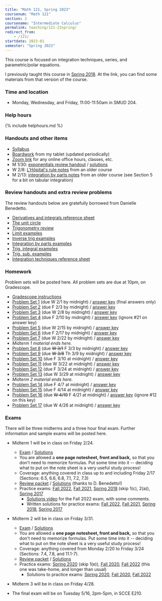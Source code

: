 ```yaml
---
title: "Math 121, Spring 2023"
coursenum: "Math 121"
section: 2
coursename: "Intermediate Calculus"
permalink: teaching/121-23spring/
redirect_from:
    - /121/
startdate: 2023-01
semester: "Spring 2023"
---
```


This course is focused on integration techniques, series, and parametric/polar equations.

I previously taught this course in [Spring 2018](../121-18spring). At the link, you can find some materials from that version of the course.

### Time and location
* Monday, Wednesday, and Friday, 11:00-11:50am in SMUD 204.

### Help hours

{% include helphours.md %}

### Handouts and other items

*   [Syllabus](handouts/syllabus.pdf)
*   [Boardwork](https://www.dropbox.com/sh/bmeytsrkjks2w6x/AADiYDH5Vrgoiq2W4YNLECf7a?dl=0) from my tablet (updated periodically)
*   [Zoom link](https://amherstcollege.zoom.us/j/97816492611?pwd=VnFGcktXWTFXc2lTa2tXQVlkMU5Vdz09) for any online office hours, classes, etc.
*   M 1/30: [exponentials review handout](../121-18spring/handouts/2018-01-23.pdf) / [solutions](../121-18spring/handouts/2018-01-23-soln.pdf)
*   W 2/8: [L'Hôpital's rule notes](../math1a/lecture23.pdf) from an older course
*   M 2/13: [integration by parts notes](../math1a/lecture32.pdf) from an older course (see Section 5 for a bit on tabular integration)
<!--handouts-->

<!-- The 2018 handouts are below, for reference.
*   1/22: [Exponential review problems](handouts/2018-01-23.pdf) / [Solutions](handouts/2018-01-23-soln.pdf)
*   1/23: [Overview of e^x and ln(x)](https://dbenedetto.people.amherst.edu/math121/expln.pdf) (review)
*   1/29: [Inverse trig practice](handouts/2018-01-29.pdf) / [Solutions](handouts/2018-01-29-soln.pdf)
*   1/31: [L'Hôpital's rule notes](handouts/2018-01-31.pdf) (with examples and solutions)
*   2/2: [Indeterminate form notes](handouts/2018-02-02.pdf) (with examples and solutions)
*   2/6: [Integration by parts examples](handouts/2018-02-06.pdf) / [Solutions](handouts/2018-02-06-soln.pdf)
*   Review handouts on convergence tests (from Danielle Benedetto):
    
    *   [Geometric series](https://dbenedetto.people.amherst.edu/math121/GeometricSeriesTest.pdf)
    *   [Nth Term Divergence Test (NTDT)](https://dbenedetto.people.amherst.edu/math121/nthTermDivergenceTest.pdf)
    *   [p-Series](https://dbenedetto.people.amherst.edu/math121/pSeriesTest.pdf)
    *   [Integral Test](https://dbenedetto.people.amherst.edu/math121/IntegralTest.pdf)
    *   [Comparison Test](https://dbenedetto.people.amherst.edu/math121/ComparisonTest.pdf)
    *   [Limit Comparison Test](https://dbenedetto.people.amherst.edu/math121/LimitComparisonTest.pdf)
    *   [Alternating Series Test](https://dbenedetto.people.amherst.edu/math121/AlternatingSeriesTest.pdf)
    *   [Absolute Convergence Test](https://dbenedetto.people.amherst.edu/math121/AbsoluteConvergenceTest.pdf)
    *   [Ratio Test](https://dbenedetto.people.amherst.edu/math121/RatioTest.pdf)
    
    
    
*   [Converge Tests Summary](handouts/2018-03-19.pdf)
*   [Polar curve examples](https://dbenedetto.people.amherst.edu/math121fall17/polarcurvehandout.pdf)
-->

### Review handouts and extra review problems

The review handouts below are gratefully borrowed from Danielle Benedetto.

* [Derivatives and integrals reference sheet](https://dbenedetto.people.amherst.edu/math121/derivativesintegrals.pdf)
* [The unit circle](https://dbenedetto.people.amherst.edu/math121/TrigHandout.pdf)
* [Trigonometry review](https://dbenedetto.people.amherst.edu/math121/trig.pdf)
* [Limit examples](https://dbenedetto.people.amherst.edu/math121/limitsexamples.pdf)
* [Inverse trig examples](https://dbenedetto.people.amherst.edu/math121/inversetrigintegrals.pdf)
* [Integration by parts examples](https://dbenedetto.people.amherst.edu/math121/IBP.pdf)
* [Trig. integral examples](https://dbenedetto.people.amherst.edu/math121/trigintegrals.pdf)
* [Trig. sub. examples](https://dbenedetto.people.amherst.edu/math121/trigsub.pdf)
* [Integration techniques reference sheet](https://dbenedetto.people.amherst.edu/math121/referencesheet.pdf)

### Homework

Problem sets will be posted here. All problem sets are due at 10pm, on Gradescope.

* [Gradescope instructions](handouts/gsinfo.pdf)
* [Problem Set 1](psets/pset1.pdf) (due W 2/1 by midnight) / [answer key](https://dbenedetto.people.amherst.edu/math121/HW1FinalAnswers.pdf) (final answers only)
* [Problem Set 2](psets/pset2.pdf) (due F 2/3 by midnight) / [answer key](https://dbenedetto.people.amherst.edu/math121/HW2FinalAnswers.pdf)
* [Problem Set 3](psets/pset3.pdf) (due W 2/8 by midnight) / [answer key](https://dbenedetto.people.amherst.edu/math121/HW3FinalAnswers.pdf)
* [Problem Set 4](psets/pset4.pdf) (due F 2/10 by midnight) / [answer key](https://dbenedetto.people.amherst.edu/math121/HW4FinalAnswers.pdf) (ignore #21 on answer key)
* [Problem Set 5](psets/pset5.pdf) (due W 2/15 by midnight) / [answer key](https://dbenedetto.people.amherst.edu/math121/HW5FinalAnswers.pdf)
* [Problem Set 6](psets/pset6.pdf) (due F 2/17 by midnight) / [answer key](https://dbenedetto.people.amherst.edu/math121/HW6FinalAnswers.pdf)
* [Problem Set 7](psets/pset7.pdf) (due W 2/22 by midnight) / [answer key](https://dbenedetto.people.amherst.edu/math121/HW7FinalAnswers.pdf)
* *Midterm 1 material ends here.*
* [Problem Set 8](psets/pset8.pdf) (due ~~W 3/1~~ F 3/3 by midnight) / [answer key](psets/HW8FinalAnswers.pdf)
* [Problem Set 9](psets/pset9.pdf) (due ~~W 3/8~~ Th 3/9 by midnight) / [answer key](https://dbenedetto.people.amherst.edu/math121/HW9FinalAnswers.pdf)
* [Problem Set 10](psets/pset10.pdf) (due F 3/10 at midnight) / [answer key](https://dbenedetto.people.amherst.edu/math121/HW10FinalAnswers.pdf)
* [Problem Set 11](psets/pset11.pdf) (due W 3/22 at midnight) / [answer key](https://dbenedetto.people.amherst.edu/math121/HW11FinalAnswers.pdf)
* [Problem Set 12](psets/pset12.pdf) (due F 3/24 at midnight) / [answer key](https://dbenedetto.people.amherst.edu/math121/HW12FinalAnswers.pdf)
* [Problem Set 13](psets/pset13.pdf) (due W 3/29 at midnight) / [answer key](psets/pset13answers.pdf)
* *Midterm 2 material ends here.*
* [Problem Set 14](psets/pset14.pdf) (due F 4/7 at midnight) / [answer key](https://dbenedetto.people.amherst.edu/math121fall22/HW15FinalAnswers.pdf)
* [Problem Set 15](psets/pset15.pdf) (due F 4/14 at midnight) / [answer key](https://dbenedetto.people.amherst.edu/math121fall22/HW16FinalAnswers.pdf)
* [Problem Set 16](psets/pset16.pdf) (due ~~W 4/19~~ F 4/21 at midnight) / [answer key](https://dbenedetto.people.amherst.edu/math121fall22/HW17FinalAnswers.pdf) (ignore #12 on this key)
* [Problem Set 17](psets/pset17.pdf) (due W 4/26 at midnight) / [answer key](https://dbenedetto.people.amherst.edu/math121/HW18FinalAnswers.pdf)
<!--psets-->

### Exams

There will be three midterms and a three hour final exam. Further information and sample exams will be posted here.

* Midterm 1 will be in class on Friday 2/24.
    * [Exam](https://moodle.amherst.edu/pluginfile.php/1007413/mod_resource/content/1/midterm1compact.pdf) / [Solutions](https://moodle.amherst.edu/pluginfile.php/1007414/mod_resource/content/1/midterm1soln.pdf)
    * You are allowed a **one page notesheet, front and back,** so that you don't need to memorize formulas. Put some time into it -- deciding what to put on the note sheet is a very useful study process!
    * Coverage: anything covered in class up to and including Friday 2/17 (Sections: 6.5, 6.6, 6.8, 7.1, 7.2, 7.3)
    * [Review packet](exams/reviewPacketBenedetto.pdf) / [Solutions](https://dbenedetto.people.amherst.edu/math121/exam1reviewpacketfall2022answers.pdf) (thanks to D. Benedetto!)
    * Practice exams: [Fall 2022](https://dbenedetto.people.amherst.edu/math121fall22/exam1fall22compact.pdf), [Fall 2021](https://dbenedetto.people.amherst.edu/math121fall22/exam1fall21compact.pdf), [Spring 2018](https://dbenedetto.people.amherst.edu/math121fall22/exam1spring18compact.pdf) (skip 1(c), 2(a)), [Spring 2017](https://dbenedetto.people.amherst.edu/math121fall22/exam1spring17compact.pdf)
        * [Solutions video](https://www.dropbox.com/s/mn64o1xdb5mfm3x/121midterm1solutions.mp4?dl=0) for the Fall 2022 exam, with some comments.
        * Written solutions for practice exams: [Fall 2022](exams/fall22midterm1soln.pdf), [Fall 2021](https://dbenedetto.people.amherst.edu/math121fall22/exam1fall21answers.pdf), [Spring 2018](https://dbenedetto.people.amherst.edu/math121fall22/exam1spring18answers.pdf), [Spring 2017](https://dbenedetto.people.amherst.edu/math121fall22/exam1spring17answers.pdf)

* Midterm 2 will be in class on Friday 3/31.
    * [Exam](https://moodle.amherst.edu/pluginfile.php/1012521/mod_resource/content/1/midterm2compact.pdf) / [Solutions](https://moodle.amherst.edu/pluginfile.php/1012522/mod_resource/content/1/midterm2soln.pdf)
    * You are allowed a **one page notesheet, front and back,** so that you don't need to memorize formulas. Put some time into it -- deciding what to put on the note sheet is a very useful study process!
    * Coverage: anything covered from Monday 2/20 to Friday 3/24 (Sections: 7.4, 7.8, and 11.1-7).
    * [Review packet](https://dbenedetto.people.amherst.edu/math121/exam2reviewpacketfall22.pdf) / [Solutions](https://dbenedetto.people.amherst.edu/math121/exam2reviewpacketfall22answers.pdf)
    * Practice exams: [Spring 2020](https://dbenedetto.people.amherst.edu/math121/exam2spring20compact.pdf) (skip 1(e)), [Fall 2020](https://dbenedetto.people.amherst.edu/math121/exam2fall20compact.pdf), [Fall 2022](https://dbenedetto.people.amherst.edu/math121/exam2fall22compact.pdf) (this one was take-home, and longer than usual)
        * Solutions to practice exams: [Spring 2020](https://dbenedetto.people.amherst.edu/math121/exam2spring20answers.pdf), [Fall 2020](https://dbenedetto.people.amherst.edu/math121/exam2fall20answers.pdf), [Fall 2022](https://dbenedetto.people.amherst.edu/math121/exam2fall22answers.pdf)

* Midterm 3 will be in class on Friday 4/28.

* The final exam will be on Tuesday 5/16, 2pm-5pm, in SCCE E210.

<!-- 2018 material here for reference.
* [Midterm 1](https://lms.ats.amherst.edu/pluginfile.php/544203/mod_resource/content/1/midterm1-compact.pdf) ([Solutions](https://lms.ats.amherst.edu/pluginfile.php/544205/mod_resource/content/1/midterm1-soln.pdf)) Friday, February 16.
    
    * [Sample Exam 1](handouts/mt1sample1.pdf) / [Key](handouts/mt1sample1-key.pdf) (Disregard problem 4(b))
    * [Sample Exam 2](handouts/mt1sample2.pdf) / [Key](handouts/mt1sample2-key.pdf) (Disregard problem 4 and the optional bonus)
    * [Sample Exam 3](handouts/mt1sample3.pdf) / [Key](handouts/mt1sample3-key.pdf) (Disregard problem 4(b))
    
    
    
*    [Midterm 2](https://lms.ats.amherst.edu/pluginfile.php/548640/mod_resource/content/1/midterm2-compact.pdf) ([Solutions](https://lms.ats.amherst.edu/pluginfile.php/548641/mod_resource/content/1/midterm2-soln.pdf)) Friday, March 23.

*   [Review packet](handouts/midterm2-packet-filtered.pdf) / [Solutions](handouts/midterm2-packet-soln.pdf) (Note: you may omit any crossed-out problems, which concern topics that won't be on our midterm this semester)
*   [Topic list](handouts/midterm2-topics.pdf)
*   [Sample Exam 1](handouts/midterm2-sample1.pdf) / [Key](handouts/midterm2-sample1-soln.pdf)
*   [Sample Exam 2](handouts/midterm2-sample2.pdf) / [Key](handouts/midterm2-sample2-soln.pdf)

*    [Midterm 3](https://lms.ats.amherst.edu/pluginfile.php/555800/mod_resource/content/2/midterm3.pdf) ([Solutions](https://lms.ats.amherst.edu/pluginfile.php/555801/mod_resource/content/1/midterm3-soln.pdf)) Friday, April 20.

*   [Topic list](handouts/midterm3-topics.pdf)
*   [Review problems](https://dbenedetto.people.amherst.edu/math121/exam3reviewpacket.pdf) / [Solutions](https://dbenedetto.people.amherst.edu/math121/exam3reviewpacketanswers.pdf)
*   [Sample Exam 1](https://dbenedetto.people.amherst.edu/math121/exam3spring15compact.pdf) / [Key](https://dbenedetto.people.amherst.edu/math121/exam3spring15answers.pdf)
*   [Sample Exam 2](https://dbenedetto.people.amherst.edu/math121/exam3fall15compact.pdf) / [Key](https://dbenedetto.people.amherst.edu/math121/exam3fall15answers.pdf)
*   [Sample Exam 3](https://dbenedetto.people.amherst.edu/math121/exam3fall17compact.pdf) / [Key](https://dbenedetto.people.amherst.edu/math121/exam3fall17answers.pdf)

*   [Final Exam](https://lms.ats.amherst.edu/pluginfile.php/557079/mod_resource/content/1/final-compact.pdf) / [Solutions](https://lms.ats.amherst.edu/pluginfile.php/557080/mod_resource/content/1/final-soln.pdf) Monday, May 7, at 2pm in MERR 2. 

*   Sample Exams: (each has some problems crossed out because we did not cover that topic in our section this term)
    
    *   [Spring 2015](handouts/final-spring15.pdf) / [Key](handouts/final-spring15-soln.pdf)
    *   [Fall 2015](handouts/final-fall15.pdf) / [Key](handouts/final-fall15-soln.pdf)
    *   [Spring 2016](handouts/final-spring16.pdf) / [Key](handouts/final-spring16-soln.pdf)
    *   [Fall 2016](handouts/final-fall16.pdf) / [Key](handouts/final-fall16-soln.pdf)
    *   [Spring 2017](handouts/final-spring17.pdf) / [Key](handouts/final-spring17-soln.pdf)
    
    
    
*   [Review packet on polar coordinates](https://dbenedetto.people.amherst.edu/math121fall17/finalexamreviewpacket.pdf)
-->
